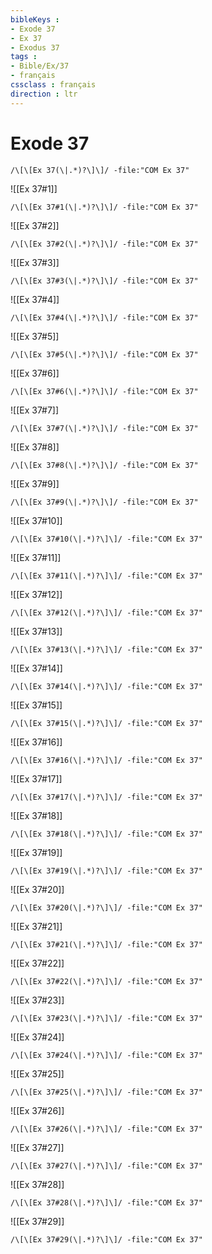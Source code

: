 ```yaml
---
bibleKeys : 
- Exode 37
- Ex 37
- Exodus 37
tags : 
- Bible/Ex/37
- français
cssclass : français
direction : ltr
---
```


# Exode 37

```query
/\[\[Ex 37(\|.*)?\]\]/ -file:"COM Ex 37"
```



![[Ex 37#1]]

```query
/\[\[Ex 37#1(\|.*)?\]\]/ -file:"COM Ex 37"
```

![[Ex 37#2]]

```query
/\[\[Ex 37#2(\|.*)?\]\]/ -file:"COM Ex 37"
```

![[Ex 37#3]]

```query
/\[\[Ex 37#3(\|.*)?\]\]/ -file:"COM Ex 37"
```

![[Ex 37#4]]

```query
/\[\[Ex 37#4(\|.*)?\]\]/ -file:"COM Ex 37"
```

![[Ex 37#5]]

```query
/\[\[Ex 37#5(\|.*)?\]\]/ -file:"COM Ex 37"
```

![[Ex 37#6]]

```query
/\[\[Ex 37#6(\|.*)?\]\]/ -file:"COM Ex 37"
```

![[Ex 37#7]]

```query
/\[\[Ex 37#7(\|.*)?\]\]/ -file:"COM Ex 37"
```

![[Ex 37#8]]

```query
/\[\[Ex 37#8(\|.*)?\]\]/ -file:"COM Ex 37"
```

![[Ex 37#9]]

```query
/\[\[Ex 37#9(\|.*)?\]\]/ -file:"COM Ex 37"
```

![[Ex 37#10]]

```query
/\[\[Ex 37#10(\|.*)?\]\]/ -file:"COM Ex 37"
```

![[Ex 37#11]]

```query
/\[\[Ex 37#11(\|.*)?\]\]/ -file:"COM Ex 37"
```

![[Ex 37#12]]

```query
/\[\[Ex 37#12(\|.*)?\]\]/ -file:"COM Ex 37"
```

![[Ex 37#13]]

```query
/\[\[Ex 37#13(\|.*)?\]\]/ -file:"COM Ex 37"
```

![[Ex 37#14]]

```query
/\[\[Ex 37#14(\|.*)?\]\]/ -file:"COM Ex 37"
```

![[Ex 37#15]]

```query
/\[\[Ex 37#15(\|.*)?\]\]/ -file:"COM Ex 37"
```

![[Ex 37#16]]

```query
/\[\[Ex 37#16(\|.*)?\]\]/ -file:"COM Ex 37"
```

![[Ex 37#17]]

```query
/\[\[Ex 37#17(\|.*)?\]\]/ -file:"COM Ex 37"
```

![[Ex 37#18]]

```query
/\[\[Ex 37#18(\|.*)?\]\]/ -file:"COM Ex 37"
```

![[Ex 37#19]]

```query
/\[\[Ex 37#19(\|.*)?\]\]/ -file:"COM Ex 37"
```

![[Ex 37#20]]

```query
/\[\[Ex 37#20(\|.*)?\]\]/ -file:"COM Ex 37"
```

![[Ex 37#21]]

```query
/\[\[Ex 37#21(\|.*)?\]\]/ -file:"COM Ex 37"
```

![[Ex 37#22]]

```query
/\[\[Ex 37#22(\|.*)?\]\]/ -file:"COM Ex 37"
```

![[Ex 37#23]]

```query
/\[\[Ex 37#23(\|.*)?\]\]/ -file:"COM Ex 37"
```

![[Ex 37#24]]

```query
/\[\[Ex 37#24(\|.*)?\]\]/ -file:"COM Ex 37"
```

![[Ex 37#25]]

```query
/\[\[Ex 37#25(\|.*)?\]\]/ -file:"COM Ex 37"
```

![[Ex 37#26]]

```query
/\[\[Ex 37#26(\|.*)?\]\]/ -file:"COM Ex 37"
```

![[Ex 37#27]]

```query
/\[\[Ex 37#27(\|.*)?\]\]/ -file:"COM Ex 37"
```

![[Ex 37#28]]

```query
/\[\[Ex 37#28(\|.*)?\]\]/ -file:"COM Ex 37"
```

![[Ex 37#29]]

```query
/\[\[Ex 37#29(\|.*)?\]\]/ -file:"COM Ex 37"
```

